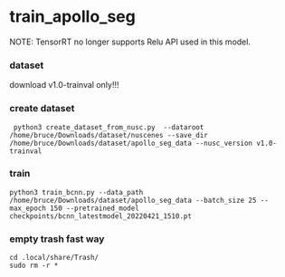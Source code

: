 # train_apollo_seg
NOTE: TensorRT no longer supports Relu API used in this model.

### dataset
download v1.0-trainval only!!!

### create dataset
```
 python3 create_dataset_from_nusc.py  --dataroot /home/bruce/Downloads/dataset/nuscenes --save_dir /home/bruce/Downloads/dataset/apollo_seg_data --nusc_version v1.0-trainval
```

### train 
```
python3 train_bcnn.py --data_path /home/bruce/Downloads/dataset/apollo_seg_data --batch_size 25 --max_epoch 150 --pretrained_model checkpoints/bcnn_latestmodel_20220421_1510.pt

```

### empty trash fast way 
```
cd .local/share/Trash/
sudo rm -r *
```
